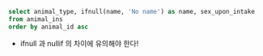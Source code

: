 ```sql
select animal_type, ifnull(name, 'No name') as name, sex_upon_intake
from animal_ins
order by animal_id asc
```

- ifnull 과 nullif 의 차이에 유의해야 한다!
